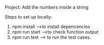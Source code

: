 Project: Add the numbers inside a string

Steps to set up locally:
1) npm install -->to install depencencies
2) npm run start -->to check function output
3) npm run test --> to run the test cases.



